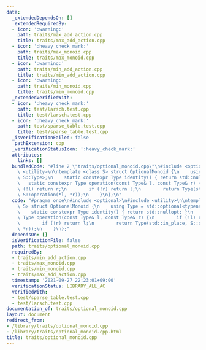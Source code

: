 ```yaml
---
data:
  _extendedDependsOn: []
  _extendedRequiredBy:
  - icon: ':warning:'
    path: traits/max_add_action.cpp
    title: traits/max_add_action.cpp
  - icon: ':heavy_check_mark:'
    path: traits/max_monoid.cpp
    title: traits/max_monoid.cpp
  - icon: ':warning:'
    path: traits/min_add_action.cpp
    title: traits/min_add_action.cpp
  - icon: ':warning:'
    path: traits/min_monoid.cpp
    title: traits/min_monoid.cpp
  _extendedVerifiedWith:
  - icon: ':heavy_check_mark:'
    path: test/larsch.test.cpp
    title: test/larsch.test.cpp
  - icon: ':heavy_check_mark:'
    path: test/sparse_table.test.cpp
    title: test/sparse_table.test.cpp
  _isVerificationFailed: false
  _pathExtension: cpp
  _verificationStatusIcon: ':heavy_check_mark:'
  attributes:
    links: []
  bundledCode: "#line 2 \"traits/optional_monoid.cpp\"\n#include <optional>\n#include\
    \ <utility>\n\ntemplate <class S> struct OptionalMonoid {\n    using Type = std::optional<typename\
    \ S::Type>;\n    static constexpr Type identity() { return std::nullopt; }\n \
    \   static constexpr Type operation(const Type& l, const Type& r) {\n        if\
    \ (!l) return r;\n        if (!r) return l;\n        return Type(std::in_place,\
    \ S::operation(*l, *r));\n    }\n};\n"
  code: "#pragma once\n#include <optional>\n#include <utility>\n\ntemplate <class\
    \ S> struct OptionalMonoid {\n    using Type = std::optional<typename S::Type>;\n\
    \    static constexpr Type identity() { return std::nullopt; }\n    static constexpr\
    \ Type operation(const Type& l, const Type& r) {\n        if (!l) return r;\n\
    \        if (!r) return l;\n        return Type(std::in_place, S::operation(*l,\
    \ *r));\n    }\n};"
  dependsOn: []
  isVerificationFile: false
  path: traits/optional_monoid.cpp
  requiredBy:
  - traits/min_add_action.cpp
  - traits/max_monoid.cpp
  - traits/min_monoid.cpp
  - traits/max_add_action.cpp
  timestamp: '2021-09-27 22:23:01+09:00'
  verificationStatus: LIBRARY_ALL_AC
  verifiedWith:
  - test/sparse_table.test.cpp
  - test/larsch.test.cpp
documentation_of: traits/optional_monoid.cpp
layout: document
redirect_from:
- /library/traits/optional_monoid.cpp
- /library/traits/optional_monoid.cpp.html
title: traits/optional_monoid.cpp
---
```

